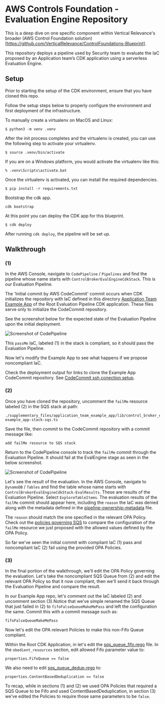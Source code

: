 # AWS Controls Foundation - Evaluation Engine Repository

This is a deep dive on one specific component within Vertical Relevance's 
broader (AWS Control Foundation solution)[https://github.com/VerticalRelevance/ControlFoundations-Blueprint].

This repository deploys a pipeline used by Security team
to evaluate the IaC proposed by an Application team’s CDK application
using a serverless Evaluation Engine.


## Setup

Prior to starting the setup of the CDK environment, ensure that you have cloned this repo.

Follow the setup steps below to properly configure the environment and first deployment of the infrastructure.

To manually create a virtualenv on MacOS and Linux:

```
$ python3 -m venv .venv
```

After the init process completes and the virtualenv is created, you can use the following
step to activate your virtualenv.

```
$ source .venv/bin/activate
```

If you are on a Windows platform, you would activate the virtualenv like this:

```
% .venv\Scripts\activate.bat
```

Once the virtualenv is activated, you can install the required dependencies.

```
$ pip install -r requirements.txt
```

Bootstrap the cdk app.

```
cdk bootstrap
```

At this point you can deploy the CDK app for this blueprint.

```
$ cdk deploy
```

After running `cdk deploy`, the pipeline will be set up.

## Walkthrough

### (1)

In the AWS Console, navigate to `CodePipeline` / `Pipelines` and find the pipeline whose name starts with `ControlBrokerEvalEngineCdkStack`. This is our Evaluation Pipeline.

The 'Initial commit by AWS CodeCommit' commit occurs when CDK initializes the repository with IaC defined in this directory [Application Team Example App](./supplementary_files/application_team_example_app) of the Root Evaluation Pipeline CDK application. These files serve only to initialize the CodeCommit repository.

See the screenshot below for the expected state of the Evaluation Pipeline upon the initial deployment.

![Screenshot of CodePipeline](./supplementary_files/readme/pipeline-screenshots/initial-commit/initial.png)

This `passMe` IaC, labeled (1) in the stack is compliant, so it should pass the Evaluation Pipeline.

Now let's modify the Example App to see what happens if we propose noncompliant IaC. 

Check the deployment output for links to clone the Example App CodeCommit repository. See [CodeCommit ssh conection setup](https://docs.aws.amazon.com/codecommit/latest/userguide/setting-up-ssh-unixes.html).

### (2)

Once you have cloned the repository, uncomment the `failMe` resource labeled (2) in the SQS stack at path:

```
./supplementary_files/application_team_example_app/lib/control_broker_eval_engine-example_app-stack-sqs.ts 
```

Save the file, then commit to the CodeCommit repository with a commit message like:

```
add failMe resource to SQS stack
```

Return to the CodePipeline console to track the `failMe` commit through the Evaluation Pipeline. It should fail at the EvalEngine stage as seen in the below screenshot.

![Screenshot of CodePipeline](./supplementary_files/readme/pipeline-screenshots/fail-me/fail.png)

Let's see the result of the evaluation. In the AWS Console, navigate to `DynamoDB` / `Tables` and find the table whose name starts with `ControlBrokerEvalEngineCdkStack-EvalResults`. These are results of the Evaluation Pipeline.
Select `ExploreTableItems`. The evaluation results of the `failMe` commit should appear here, including the `reason` the IaC was denied along with the metadata defined in the [pipeline-ownership-metadata](/ControlBrokerEvalEngine-Blueprint/supplementary_files/pipeline-ownership-metadata/business-unit-a/eval-engine-metadata.json) file.

The `reason` should match the one specified in the relevant OPA Policy. Check out the [policies governing SQS](./supplementary_files/opa-policies/SQS) to compare the configuration of the `failMe` resource we just proposed with the allowed values defined by the OPA Policy.

So far we've seen the initial commit with compliant IaC (1) pass and noncompliant IaC (2) fail using the provided OPA Policies.

### (3)

In the final portion of the walkthrough, we'll edit the OPA Policy governing the evaluation. Let's take the noncompliant SQS Queue from (2) and edit the relevant OPA Policy so that it now compliant, then we'll send it back through the Evaluation Pipeline and compare the result.

In our Example App repo, let's comment out the IaC labeled (2) and uncomment section (3).Notice that we've simple renamed the SQS Queue that just failed in (2) to `fifoFalseQueueMakeMePass` and left the configuration the same. Commit this with a commit message such as:

```
fifoFalseQueueMakeMePass
```

Now let's edit the OPA relevant Policies to make this non-Fifo Queue compliant.

Within the Root CDK Application, in let's edit the [sqs\_queue\_fifo.rego](./supplementary_files/opa-policies/SQS/sqs_queue_fifo.rego) file. In the `obedient_resources` section, edit allowed Fifo parameter value to:

```
properties.FifoQueue == false
```

We also need to edit [sqs\_queue\_dedup.rego](./supplementary_files/opa-policies/SQS/sqs_queue_dedup.rego) to: 

```
properties.ContentBasedDeduplication == false

```

To recap, while in sections (1) and (2) we used OPA Policies that required a SQS Queue to be Fifo and used ContentBasedDeduplication, in section (3) we've edited the Policies to require those same parameters to be `false`.

